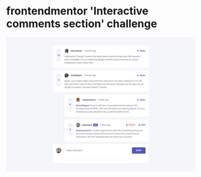 # frontendmentor 'Interactive comments section' challenge

![](https://github.com/abdelrazek-alaa/Interactive-comments-section/blob/6b20091f88be24a3e8634a7b90024326677f4110/desktop-design.jpg)
